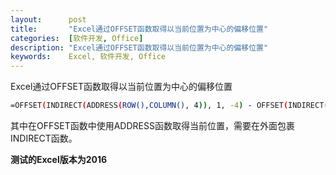 ```yaml
---
layout:      post
title:       "Excel通过OFFSET函数取得以当前位置为中心的偏移位置"
categories:  [软件开发, Office]
description: "Excel通过OFFSET函数取得以当前位置为中心的偏移位置"
keywords:    Excel, 软件开发, Office
---
```


Excel通过OFFSET函数取得以当前位置为中心的偏移位置

``` bash
=OFFSET(INDIRECT(ADDRESS(ROW(),COLUMN(), 4)), 1, -4) - OFFSET(INDIRECT(ADDRESS(ROW(),COLUMN(), 4)), 0, -4)
```
其中在OFFSET函数中使用ADDRESS函数取得当前位置，需要在外面包裹INDIRECT函数。

**测试的Excel版本为2016**
